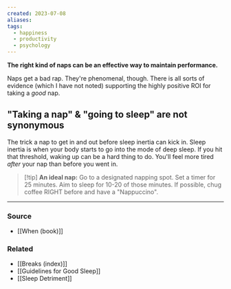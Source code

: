 ```yaml
---
created: 2023-07-08
aliases: 
tags:
  - happiness
  - productivity
  - psychology
---
```

**The right kind of naps can be an effective way to maintain performance.**

Naps get a bad rap. They're phenomenal, though. There is all sorts of evidence (which I have not noted) supporting the highly positive ROI for taking a *good* nap. 

## "Taking a nap" & "going to sleep" are not synonymous

The trick a nap to get in and out before sleep inertia can kick in. Sleep inertia is when your body starts to go into the mode of deep sleep. If you hit that threshold, waking up can be a hard thing to do. You'll feel more tired *after* your nap than before you went in.

> [!tip] **An ideal nap:**
Go to a designated napping spot. Set a timer for 25 minutes. Aim to sleep for 10-20 of those minutes. If possible, chug coffee RIGHT before and have a "Nappuccino".

****
### Source
- [[When (book)]]

### Related
- [[Breaks (index)]]
- [[Guidelines for Good Sleep]]
- [[Sleep Detriment]]